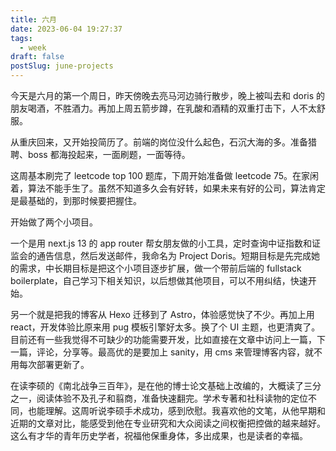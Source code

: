 ```yaml
---
title: 六月
date: 2023-06-04 19:27:37
tags:
  - week
draft: false
postSlug: june-projects
---
```


今天是六月的第一个周日，昨天傍晚去亮马河边骑行散步，晚上被叫去和 doris 的朋友喝酒，不胜酒力。再加上周五箭步蹲，在乳酸和酒精的双重打击下，人不太舒服。

从重庆回来，又开始投简历了。前端的岗位没什么起色，石沉大海的多。准备猎聘、boss 都海投起来，一面刷题，一面等待。

这周基本刷完了 leetcode top 100 题库，下周开始准备做 leetcode 75。在家闲着，算法不能手生了。虽然不知道多久会有好转，如果未来有好的公司，算法肯定是最基础的，到那时候要把握住。

开始做了两个小项目。

一个是用 next.js 13 的 app router 帮女朋友做的小工具，定时查询中证指数和证监会的通告信息，然后发送邮件，我命名为 Project Doris。短期目标是先完成她的需求，中长期目标是把这个小项目逐步扩展，做一个带前后端的 fullstack boilerplate，自己学习下相关知识，以后想做其他项目，可以不用纠结，快速开始。

另一个就是把我的博客从 Hexo 迁移到了 Astro，体验感觉快了不少。再加上用 react，开发体验比原来用 pug 模板引擎好太多。换了个 UI 主题，也更清爽了。目前还有一些我觉得不可缺少的功能需要开发，比如直接在文章中访问上一篇，下一篇，评论，分享等。最高优的是要加上 sanity，用 cms 来管理博客内容，就不用每次部署更新了。

在读李硕的《南北战争三百年》，是在他的博士论文基础上改编的，大概读了三分之一，阅读体验不及孔子和翦商，准备快速翻完。学术专著和社科读物的定位不同，也能理解。这周听说李硕手术成功，感到欣慰。我喜欢他的文笔，从他早期和近期的文章对比，能感受到他在专业研究和大众阅读之间权衡把控做的越来越好。这么有才华的青年历史学者，祝福他保重身体，多出成果，也是读者的幸福。
